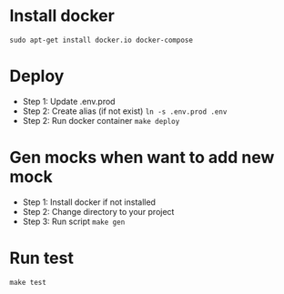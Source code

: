 # Install docker
```sudo apt-get install docker.io docker-compose```
# Deploy
- Step 1: Update .env.prod
- Step 2: Create alias (if not exist)
```ln -s .env.prod .env```
- Step 2: Run docker container
```make deploy```

# Gen mocks when want to add new mock
- Step 1: Install docker if not installed
- Step 2: Change directory to your project
- Step 3: Run script
```make gen```

# Run test
```make test```